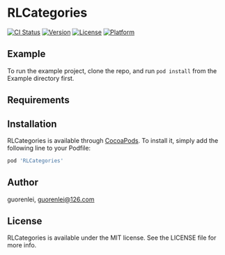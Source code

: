 # RLCategories

[![CI Status](https://img.shields.io/travis/guorenlei/RLCategories.svg?style=flat)](https://travis-ci.org/guorenlei/RLCategories)
[![Version](https://img.shields.io/cocoapods/v/RLCategories.svg?style=flat)](https://cocoapods.org/pods/RLCategories)
[![License](https://img.shields.io/cocoapods/l/RLCategories.svg?style=flat)](https://cocoapods.org/pods/RLCategories)
[![Platform](https://img.shields.io/cocoapods/p/RLCategories.svg?style=flat)](https://cocoapods.org/pods/RLCategories)

## Example

To run the example project, clone the repo, and run `pod install` from the Example directory first.

## Requirements

## Installation

RLCategories is available through [CocoaPods](https://cocoapods.org). To install
it, simply add the following line to your Podfile:

```ruby
pod 'RLCategories'
```

## Author

guorenlei, guorenlei@126.com

## License

RLCategories is available under the MIT license. See the LICENSE file for more info.
